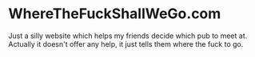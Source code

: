 WhereTheFuckShallWeGo.com
=========================

Just a silly website which helps my friends decide which pub to meet at.
Actually it doesn't offer any help, it just tells them where the fuck to go.
